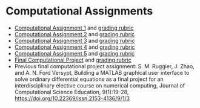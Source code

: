 # Computational Assignments

* [Computational Assignment 1](https://github.com/ashleefv/ApplNumComp/blob/master/Assignments/Computational%20Assignment%201.pdf) and [grading rubric](https://github.com/ashleefv/ApplNumComp/blob/master/Assignments/Computational%20Assignment%201%20grading%20rubric.pdf)
* [Computational Assignment 2](https://github.com/ashleefv/ApplNumComp/blob/master/Assignments/Computational%20Assignment%202.pdf) and [grading rubric](https://github.com/ashleefv/ApplNumComp/blob/master/Assignments/Computational%20Assignment%202%20grading%20rubric.pdf)
* [Computational Assignment 3](https://github.com/ashleefv/ApplNumComp/blob/master/Assignments/Computational%20Assignment%203.pdf) and [grading rubric](https://github.com/ashleefv/ApplNumComp/blob/master/Assignments/Computational%20Assignment%203%20grading%20rubric.pdf)
* [Computational Assignment 4](https://github.com/ashleefv/ApplNumComp/blob/master/Assignments/Computational%20Assignment%204.pdf) and [grading rubric](https://github.com/ashleefv/ApplNumComp/blob/master/Assignments/Computational%20Assignment%204%20grading%20rubric.pdf)
* [Computational Assignment 5](https://github.com/ashleefv/ApplNumComp/blob/master/Assignments/Computational%20Assignment%205.pdf) and [grading rubric](https://github.com/ashleefv/ApplNumComp/blob/master/Assignments/Computational%20Assignment%205%20grading%20rubric.pdf)
* [Final Computational Project](https://github.com/ashleefv/ApplNumComp/blob/master/Assignments/Final%20Computational%20Project.pdf) and [grading rubric](https://github.com/ashleefv/ApplNumComp/blob/master/Assignments/Final%20Computational%20Project%20grading%20rubric.pdf)
* Previous final computational project assignment: S. M. Ruggier, J. Zhao, and A. N. Ford Versypt, Building a MATLAB graphical user interface to solve ordinary differential equations as a final project for an interdisciplinary elective course on numerical computing, Journal of Computational Science Education, 9(1):19-28, https://doi.org/10.22369/issn.2153-4136/9/1/3
